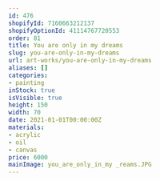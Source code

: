 ```yaml
---
id: 476
shopifyId: 7160663212137
shopifyOptionId: 41114767720553
order: 81
title: You are only in my dreams
slug: you-are-only-in-my-dreams
url: art-works/you-are-only-in-my-dreams
aliases: []
categories:
- painting
inStock: true
isVisible: true
height: 150
width: 70
date: 2021-01-01T00:00:00Z
materials:
- acrylic
- oil
- canvas
price: 6000
mainImage: you_are_only_in_my _reams.JPG
---
```

